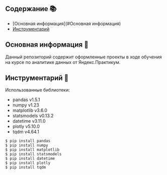 ## Содержание :books:
* [Основная информация](#Основная информация)
* [Инструментарий](#Инструментарий)

## Основная информация :bookmark_tabs:
Данный репозиторий содержит оформленные проекты в ходе обучения на курсе по аналитике данных от Яндекс.Практикум.
	
## Инструментарий :hammer:
Использованные библиотеки:
* pandas v1.5.1
* numpy v1.23
* matplotlib v3.6.0
* statsmodels v0.13.2
* datetime v3.11.0
* plotly v5.10.0
* tqdm v4.64.1 

```
$ pip install pandas
$ pip install numpy
$ pip install matplotlib
$ pip install statsmodels
$ pip install datetime
$ pip install plotly
$ pip install tqdm
```
